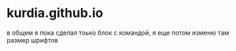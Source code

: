 # kurdia.github.io
в общем я пока сделал тоько блок с командой, я еще потом изменю там размер шрифтов
